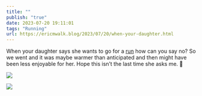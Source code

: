 ```yaml
---
title: ""
publish: "true"
date: 2023-07-20 19:11:01
tags: "Running"
url: https://ericmwalk.blog/2023/07/20/when-your-daughter.html
---
```


When your daughter says she wants to go for a [run](https://strava.com/activities/9490744108) how can you say no? So we went and it was maybe warmer than anticipated and then might have been less enjoyable for her. Hope this isn’t the last time she asks me. 😬

![](https://ericmwalk.blog/uploads/2023/838950f302.jpg)

![](https://ericmwalk.blog/uploads/2023/efa1e25b03.jpg)